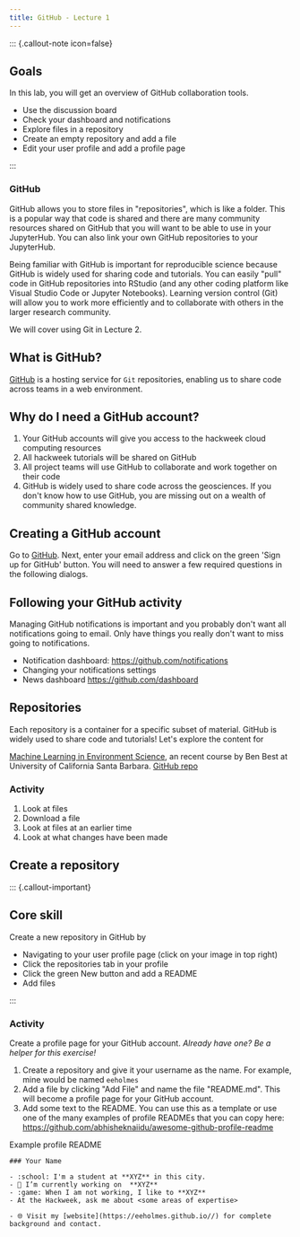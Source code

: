 ```yaml
---
title: GitHub - Lecture 1
---
```


::: {.callout-note icon=false}

## Goals

In this lab, you will get an overview of GitHub collaboration tools.

 * Use the discussion board
 * Check your dashboard and notifications
 * Explore files in a repository
 * Create an empty repository and add a file
 * Edit your user profile and add a profile page

:::

### GitHub

GitHub allows you to store files in "repositories", which is like a folder. This is a popular way that code is shared and there are many community resources shared on GitHub that you will want to be able to use in your JupyterHub. You can also link your own GitHub repositories to your JupyterHub. 

Being familiar with GitHub is important for reproducible science because GitHub is widely used for sharing code and tutorials. You can easily "pull" code in GitHub repositories into RStudio (and any other coding platform like Visual Studio Code or Jupyter Notebooks). Learning version control (Git) will allow you to work more efficiently and to collaborate with others in the larger research community.

We will cover using Git in Lecture 2.

## What is GitHub?
[GitHub](https://github.com) is a hosting service for `Git` repositories,
enabling us to share code across teams in a web environment.

## Why do I need a GitHub account?

1. Your GitHub accounts will give you access to the hackweek cloud computing resources
2. All hackweek tutorials will be shared on GitHub
3. All project teams will use GitHub to collaborate and work together on their code
4. GitHub is widely used to share code across the geosciences. If you don't know how to use GitHub, you are missing out on a wealth of community shared knowledge.

## Creating a GitHub account

Go to [GitHub](https://github.com/). Next, enter your email address and click on the green 'Sign up for GitHub' button.
You will need to answer a few required questions in the following dialogs.

## Following your GitHub activity

Managing GitHub notifications is important and you probably don't want all notifications going to email. Only have things you really don't want to miss going to notifications.

* Notification dashboard: https://github.com/notifications
* Changing your notifications settings
* News dashboard https://github.com/dashboard

## Repositories

Each repository is a container for a specific subset of material. GitHub is widely used to share code and tutorials! Let's explore the content for

[Machine Learning in Environment Science](https://bbest.github.io/eds232-ml), an recent course by Ben Best at University of California Santa Barbara. [GitHub repo](https://github.com/bbest/eds232-ml)

### Activity

1. Look at files
2. Download a file
3. Look at files at an earlier time
4. Look at what changes have been made

## Create a repository

::: {.callout-important}
## Core skill

Create a new repository in GitHub by 

* Navigating to your user profile page (click on your image in top right)
* Click the repositories tab in your profile
* Click the green New button and add a README
* Add files

:::

### Activity

Create a profile page for your GitHub account. *Already have one? Be a helper for this exercise!*

1. Create a repository and give it your username as the name. For example, mine would be named `eeholmes`
2. Add a file by clicking "Add File" and name the file "README.md". This will become a profile page for your GitHub account.
3. Add some text to the README. You can use this as a template or use one of the many examples of profile READMEs that you can copy here: https://github.com/abhisheknaiidu/awesome-github-profile-readme


Example profile README
```
### Your Name 

- :school: I'm a student at **XYZ** in this city.
- 🔭 I’m currently working on  **XYZ**
- :game: When I am not working, I like to **XYZ**
- At the Hackweek, ask me about <some areas of expertise>

- 🌐 Visit my [website](https://eeholmes.github.io//) for complete background and contact.
```

